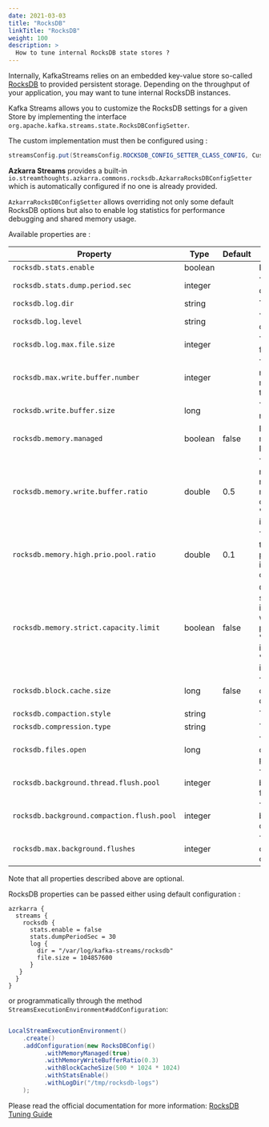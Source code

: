 ```yaml
---
date: 2021-03-03
title: "RocksDB"
linkTitle: "RocksDB"
weight: 100
description: >
  How to tune internal RocksDB state stores ?
---
```


Internally, KafkaStreams relies on an embedded key-value store so-called [RocksDB](https://rocksdb.org/) to provided persistent storage.
Depending on the throughput of your application, you may want to tune internal RocksDB instances.

Kafka Streams allows you to customize the RocksDB settings for a given Store by implementing the interface `org.apache.kafka.streams.state.RocksDBConfigSetter`.

The custom implementation must then be configured using : 

```java
streamsConfig.put(StreamsConfig.ROCKSDB_CONFIG_SETTER_CLASS_CONFIG, CustomRocksDBConfig.class)
```

**Azkarra Streams** provides a built-in `io.streamthoughts.azkarra.commons.rocksdb.AzkarraRocksDBConfigSetter` which is automatically configured if no one is already provided.

`AzkarraRocksDBConfigSetter` allows overriding not only some default RocksDB options but also to 
enable log statistics for performance debugging and shared memory usage.

Available properties are : 

| Property                               | Type    | Default | Description                                             |
|----------------------------------------|---------|---------|---------------------------------------------------------|
| `rocksdb.stats.enable`                | boolean |         | Enable RocksDB statistics                               |
| `rocksdb.stats.dump.period.sec`       | integer |         | The RocksDB statistics dump period in seconds.          |
| `rocksdb.log.dir`                     | string  |         | The RocksDB log directory                               |
| `rocksdb.log.level`                   | string  |         | The RocksDB log level (see org.rocksdb.InfoLogLevel).   |
| `rocksdb.log.max.file.size`           | integer |         | The RocksDB maximum log file size.                      |
| `rocksdb.max.write.buffer.number`     | integer |         | The maximum number of memtables build up in memory, before they flush to SST files.|
| `rocksdb.write.buffer.size`           | long    |         | The size of a single memtable. |
| `rocksdb.memory.managed`              | boolean | false   | Enable automatic memory management across all RocksDB instances. |
| `rocksdb.memory.write.buffer.ratio`   | double  | 0.5     | The ratio of total cache memory which will be reserved for write buffer manager. This property is only used when 'rocksdb.memory.managed' is set to true.|
| `rocksdb.memory.high.prio.pool.ratio` | double  | 0.1     | The ratio of cache memory that is reserved for high priority blocks (e.g.: indexes, filters and compressions blocks).|
| `rocksdb.memory.strict.capacity.limit`| boolean | false   | Create a block cache with strict capacity limit, i.e., insert to the cache will fail when cache is full. This property is only used when 'rocksdb.memory.managed' is set to true or 'rocksdb.block.cache.size' is set.|
| `rocksdb.block.cache.size`            | long    | false   | The total size to be used for caching uncompressed data blocks.|
| `rocksdb.compaction.style`            | string  |         | The compaction style.|
| `rocksdb.compression.type`            | string  |         | The compression type.|
| `rocksdb.files.open`                  | long    |         | The maximum number of open files that can be used per RocksDB instance.|
| `rocksdb.background.thread.flush.pool`| integer    |      | The number of threads to be used for the background flush process.|
| `rocksdb.background.compaction.flush.pool`| integer|      | The number of threads to be used for the background compaction process.|
| `rocksdb.max.background.flushes`      | integer |         | The maximum number of concurrent flush operations.|     

Note that all properties described above are optional.

RocksDB properties can be passed either using default configuration :

```
azrkarra {
  streams {
    rocksdb {
      stats.enable = false
      stats.dumpPeriodSec = 30
      log {
        dir = "/var/log/kafka-streams/rocksdb"
        file.size = 104857600
      }
   }
  }
}
```

or programmatically through the method `StreamsExecutionEnvironment#addConfiguration`:

```java

LocalStreamExecutionEnvironment()
    .create()
    .addConfiguration(new RocksDBConfig()
          .withMemoryManaged(true)
          .withMemoryWriteBufferRatio(0.3)
          .withBlockCacheSize(500 * 1024 * 1024)
          .withStatsEnable()
          .withLogDir("/tmp/rocksdb-logs")  
    );
```

Please read the official documentation for more information: [RocksDB Tuning Guide](https://github.com/facebook/rocksdb/wiki/RocksDB-Tuning-Guide)